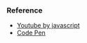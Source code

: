 
### Reference
- [Youtube by javascript](https://www.youtube.com/watch?v=5cU1ILGy6dM)
- [Code Pen](https://codepen.io/beaucarnes/pen/ryKvEQ?editors=0010)